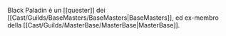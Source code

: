 Black Paladin è un [[quester]] dei [[Cast/Guilds/BaseMasters/BaseMasters|BaseMasters]], ed ex-membro della [[Cast/Guilds/MasterBase/MasterBase|MasterBase]].